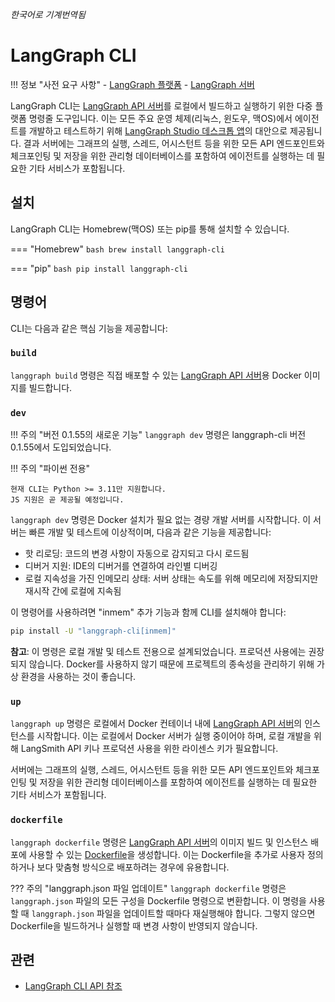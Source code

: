 _한국어로 기계번역됨_

# LangGraph CLI

!!! 정보 "사전 요구 사항" - [LangGraph 플랫폼](./langgraph_platform.md) - [LangGraph 서버](./langgraph_server.md)

LangGraph CLI는 [LangGraph API 서버](./langgraph_server.md)를 로컬에서 빌드하고 실행하기 위한 다중 플랫폼 명령줄 도구입니다. 이는 모든 주요 운영 체제(리눅스, 윈도우, 맥OS)에서 에이전트를 개발하고 테스트하기 위해 [LangGraph Studio 데스크톱 앱](./langgraph_studio.md)의 대안으로 제공됩니다. 결과 서버에는 그래프의 실행, 스레드, 어시스턴트 등을 위한 모든 API 엔드포인트와 체크포인팅 및 저장을 위한 관리형 데이터베이스를 포함하여 에이전트를 실행하는 데 필요한 기타 서비스가 포함됩니다.

## 설치

LangGraph CLI는 Homebrew(맥OS) 또는 pip를 통해 설치할 수 있습니다.

=== "Homebrew"
`bash
    brew install langgraph-cli
    `

=== "pip"
`bash
    pip install langgraph-cli
    `

## 명령어

CLI는 다음과 같은 핵심 기능을 제공합니다:

### `build`

`langgraph build` 명령은 직접 배포할 수 있는 [LangGraph API 서버](./langgraph_server.md)용 Docker 이미지를 빌드합니다.

### `dev`

!!! 주의 "버전 0.1.55의 새로운 기능"
`langgraph dev` 명령은 langgraph-cli 버전 0.1.55에서 도입되었습니다.

!!! 주의 "파이썬 전용"

    현재 CLI는 Python >= 3.11만 지원합니다.
    JS 지원은 곧 제공될 예정입니다.

`langgraph dev` 명령은 Docker 설치가 필요 없는 경량 개발 서버를 시작합니다. 이 서버는 빠른 개발 및 테스트에 이상적이며, 다음과 같은 기능을 제공합니다:

- 핫 리로딩: 코드의 변경 사항이 자동으로 감지되고 다시 로드됨
- 디버거 지원: IDE의 디버거를 연결하여 라인별 디버깅
- 로컬 지속성을 가진 인메모리 상태: 서버 상태는 속도를 위해 메모리에 저장되지만 재시작 간에 로컬에 지속됨

이 명령어를 사용하려면 "inmem" 추가 기능과 함께 CLI를 설치해야 합니다:

```bash
pip install -U "langgraph-cli[inmem]"
```

**참고**: 이 명령은 로컬 개발 및 테스트 전용으로 설계되었습니다. 프로덕션 사용에는 권장되지 않습니다. Docker를 사용하지 않기 때문에 프로젝트의 종속성을 관리하기 위해 가상 환경을 사용하는 것이 좋습니다.

### `up`

`langgraph up` 명령은 로컬에서 Docker 컨테이너 내에 [LangGraph API 서버](./langgraph_server.md)의 인스턴스를 시작합니다. 이는 로컬에서 Docker 서버가 실행 중이어야 하며, 로컬 개발을 위해 LangSmith API 키나 프로덕션 사용을 위한 라이센스 키가 필요합니다.

서버에는 그래프의 실행, 스레드, 어시스턴트 등을 위한 모든 API 엔드포인트와 체크포인팅 및 저장을 위한 관리형 데이터베이스를 포함하여 에이전트를 실행하는 데 필요한 기타 서비스가 포함됩니다.

### `dockerfile`

`langgraph dockerfile` 명령은 [LangGraph API 서버](./langgraph_server.md)의 이미지 빌드 및 인스턴스 배포에 사용할 수 있는 [Dockerfile](https://docs.docker.com/reference/dockerfile/)을 생성합니다. 이는 Dockerfile을 추가로 사용자 정의하거나 보다 맞춤형 방식으로 배포하려는 경우에 유용합니다.

??? 주의 "langgraph.json 파일 업데이트"
`langgraph dockerfile` 명령은 `langgraph.json` 파일의 모든 구성을 Dockerfile 명령으로 변환합니다. 이 명령을 사용할 때 `langgraph.json` 파일을 업데이트할 때마다 재실행해야 합니다. 그렇지 않으면 Dockerfile을 빌드하거나 실행할 때 변경 사항이 반영되지 않습니다.

## 관련

- [LangGraph CLI API 참조](../cloud/reference/cli.md)
